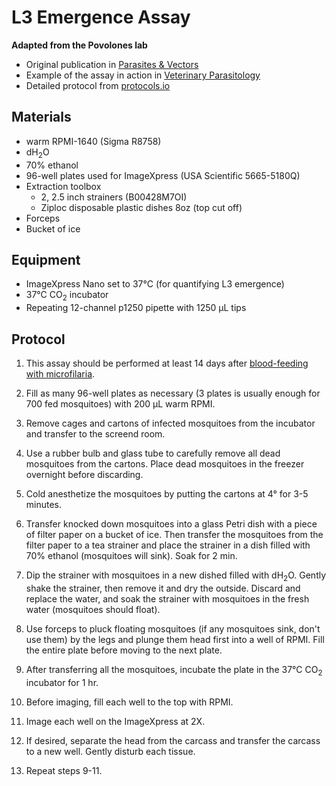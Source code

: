 # L3 Emergence Assay

**Adapted from the Povolones lab**
- Original publication in [Parasites & Vectors](https://doi.org/10.1186/s13071-020-04529-w)
- Example of the assay in action in [Veterinary Parasitology](https://doi.org/10.1016/j.vetpar.2020.109100)
- Detailed protocol from [protocols.io](https://www.protocols.io/view/dirofilaria-immitis-and-brugia-malayi-emergence-as-bb7airie)

## Materials
- warm RPMI-1640 (Sigma R8758)
- dH<sub>2</sub>O
- 70% ethanol
- 96-well plates used for ImageXpress (USA Scientific 5665-5180Q)
- Extraction toolbox
  - 2, 2.5 inch strainers (B00428M7OI)
  - Ziploc disposable plastic dishes 8oz (top cut off)
- Forceps
- Bucket of ice

## Equipment
- ImageXpress Nano set to 37°C (for quantifying L3 emergence)
- 37°C CO<sub>2</sub> incubator
- Repeating 12-channel p1250 pipette with 1250 μL tips

## Protocol

1. This assay should be performed at least 14 days after [blood-feeding with microfilaria](../Mosquito_Blood_Feeding/Mosquito_Blood_Feeding.md).

2. Fill as many 96-well plates as necessary (3 plates is usually enough for 700 fed mosquitoes) with 200 μL warm RPMI.

3. Remove cages and cartons of infected mosquitoes from the incubator and transfer to the screend room.

4. Use a rubber bulb and glass tube to carefully remove all dead mosquitoes from the cartons. Place dead mosquitoes in the freezer overnight before discarding.

5. Cold anesthetize the mosquitoes by putting the cartons at 4° for 3-5 minutes.

6. Transfer knocked down mosquitoes into a glass Petri dish with a piece of filter paper on a bucket of ice. Then transfer the mosquitoes from the filter paper to a tea strainer and place the strainer in a dish filled with 70% ethanol (mosquitoes will sink). Soak for 2 min.

7. Dip the strainer with mosquitoes in a new dished filled with dH<sub>2</sub>O. Gently shake the strainer, then remove it and dry the outside. Discard and replace the water, and soak the strainer with mosquitoes in the fresh water (mosquitoes should float).

8. Use forceps to pluck floating mosquitoes (if any mosquitoes sink, don't use them) by the legs and plunge them head first into a well of RPMI. Fill the entire plate before moving to the next plate.

9. After transferring all the mosquitoes, incubate the plate in the 37°C CO<sub>2</sub> incubator for 1 hr.

10. Before imaging, fill each well to the top with RPMI.

11. Image each well on the ImageXpress at 2X.

12. If desired, separate the head from the carcass and transfer the carcass to a new well. Gently disturb each tissue.

13. Repeat steps 9-11.
